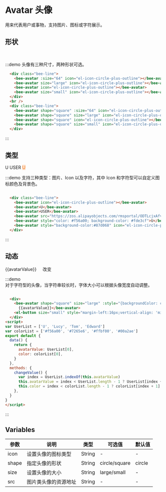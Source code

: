 <script>
var UserList = ['U', 'Lucy', 'Tom', 'Edward']
var colorList = ['#f56a00', '#7265e6', '#ffbf00', '#00a2ae']
export default {
  data() {
    return {
      avatarValue: UserList[0],
      color: colorList[0],
    }
  },
  methods: {
    changeValue() {
      var index = UserList.indexOf(this.avatarValue)
      this.avatarValue = index < UserList.length - 1 ? UserList[index + 1] : UserList[0]
      this.color = index < colorList.length - 1 ? colorList[index + 1] : colorList[0]
    },
  }
}
</script>


# Avatar 头像
用来代表用户或事物，支持图片、图标或字符展示。

## 形状


<div class="demo-block">
  <div class="bee-line">
    <bee-avatar :size="64" icon="el-icon-circle-plus-outline"></bee-avatar>
    <bee-avatar size="large" icon="el-icon-circle-plus-outline"></bee-avatar>
    <bee-avatar icon="el-icon-circle-plus-outline"></bee-avatar>
    <bee-avatar size="small" icon="el-icon-circle-plus-outline"></bee-avatar>
  </div>
  <br />
  <div class="bee-line">
    <bee-avatar shape="square" :size="64" icon="el-icon-circle-plus-outline"></bee-avatar>
    <bee-avatar shape="square" size="large" icon="el-icon-circle-plus-outline"></bee-avatar>
    <bee-avatar shape="square" icon="el-icon-circle-plus-outline"></bee-avatar>
    <bee-avatar shape="square" size="small" icon="el-icon-circle-plus-outline"></bee-avatar>
  </div>
</div>

:::demo 
头像有三种尺寸，两种形状可选。
```html
  <div class="bee-line">
    <bee-avatar :size="64" icon="el-icon-circle-plus-outline"></bee-avatar>
    <bee-avatar size="large" icon="el-icon-circle-plus-outline"></bee-avatar>
    <bee-avatar icon="el-icon-circle-plus-outline"></bee-avatar>
    <bee-avatar size="small" icon="el-icon-circle-plus-outline"></bee-avatar>
  </div>
  <br />
  <div class="bee-line">
    <bee-avatar shape="square" :size="64" icon="el-icon-circle-plus-outline"></bee-avatar>
    <bee-avatar shape="square" size="large" icon="el-icon-circle-plus-outline"></bee-avatar>
    <bee-avatar shape="square" icon="el-icon-circle-plus-outline"></bee-avatar>
    <bee-avatar shape="square" size="small" icon="el-icon-circle-plus-outline"></bee-avatar>
  </div>
```
:::


## 类型

<div class="demo-block">
  <div class="bee-line">
    <bee-avatar icon="el-icon-circle-plus-outline"></bee-avatar>
    <bee-avatar>U</bee-avatar>
    <bee-avatar>USER</bee-avatar>
    <bee-avatar src="https://zos.alipayobjects.com/rmsportal/ODTLcjxAfvqbxHnVXCYX.png"></bee-avatar>
    <bee-avatar style="color: #f56a00; background-color: #fde3cf">U</bee-avatar>
    <bee-avatar style="background-color:#87d068" icon="el-icon-circle-plus-outline"></bee-avatar>
  </div>
</div>

:::demo 
支持三种类型：图片、Icon 以及字符，其中 Icon 和字符型可以自定义图标颜色及背景色。
```html
  
  <div class="bee-line">
    <bee-avatar icon="el-icon-circle-plus-outline"></bee-avatar>
    <bee-avatar>U</bee-avatar>
    <bee-avatar>USER</bee-avatar>
    <bee-avatar src="https://zos.alipayobjects.com/rmsportal/ODTLcjxAfvqbxHnVXCYX.png"></bee-avatar>
    <bee-avatar style="color: #f56a00; background-color: #fde3cf">U</bee-avatar>
    <bee-avatar style="background-color:#87d068" icon="el-icon-circle-plus-outline"></bee-avatar>
  </div>
```
:::

## 动态

<div class="demo-block">
  <div>
    <bee-avatar shape="square" size="large" :style="{backgroundColor: color, verticalAlign: 'middle'}">
      {{avatarValue}}</bee-avatar>
    <el-button size="small" style="margin-left:16px;vertical-align: 'middle'" @click="changeValue">改变</el-button>
  </div>
</div>


:::demo  
对于字符型的头像，当字符串较长时，字体大小可以根据头像宽度自动调整。
```html
 
  <div>
    <bee-avatar shape="square" size="large" :style="{backgroundColor: color, verticalAlign: 'middle'}">
      {{avatarValue}}</bee-avatar>
    <el-button size="small" style="margin-left:16px;vertical-align: 'middle'" @click="changeValue">改变</el-button>
  </div>
<script>
var UserList = ['U', 'Lucy', 'Tom', 'Edward']
var colorList = ['#f56a00', '#7265e6', '#ffbf00', '#00a2ae']
export default {
  data() {
    return {
      avatarValue: UserList[0],
      color: colorList[0],
    }
  },
  methods: {
    changeValue() {
      var index = UserList.indexOf(this.avatarValue)
      this.avatarValue = index < UserList.length - 1 ? UserList[index + 1] : UserList[0]
      this.color = index < colorList.length - 1 ? colorList[index + 1] : colorList[0]
    },
  }
}
</script>

```
:::


## Variables

|参数|说明|类型|可选值|默认值|
|-------------|-------------------------------------------------------------|--------|------|------|
|icon|设置头像的图标类型|String|-|-|
|shape|指定头像的形状|String|circle/square|circle|
|size|设置头像的大小|String|large/small|-|
|src|	图片类头像的资源地址|String|-|-|
